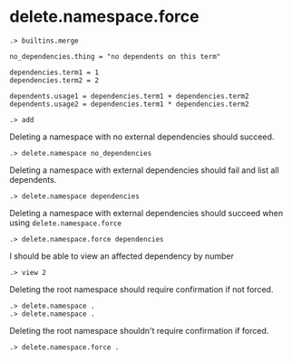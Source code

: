 # delete.namespace.force

```ucm:hide
.> builtins.merge
```

```unison:hide
no_dependencies.thing = "no dependents on this term"

dependencies.term1 = 1
dependencies.term2 = 2

dependents.usage1 = dependencies.term1 + dependencies.term2
dependents.usage2 = dependencies.term1 * dependencies.term2
```

```ucm:hide
.> add
```

Deleting a namespace with no external dependencies should succeed.

```ucm
.> delete.namespace no_dependencies
```

Deleting a namespace with external dependencies should fail and list all dependents.

```ucm:error
.> delete.namespace dependencies
```

Deleting a namespace with external dependencies should succeed when using `delete.namespace.force`

```ucm
.> delete.namespace.force dependencies
```

I should be able to view an affected dependency by number

```ucm
.> view 2
```

Deleting the root namespace should require confirmation if not forced.

```ucm
.> delete.namespace .
.> delete.namespace .
```

Deleting the root namespace shouldn't require confirmation if forced.

```ucm
.> delete.namespace.force .
```

